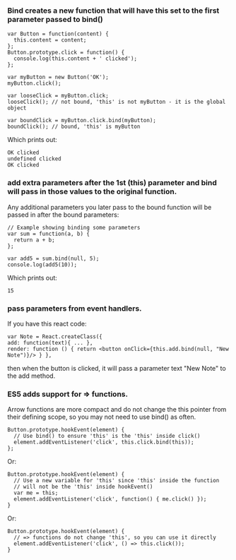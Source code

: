 ### Bind creates a new function that will have this set to the first parameter passed to bind()

```
var Button = function(content) { 
  this.content = content;
};
Button.prototype.click = function() {
  console.log(this.content + ' clicked');
};

var myButton = new Button('OK');
myButton.click();

var looseClick = myButton.click;
looseClick(); // not bound, 'this' is not myButton - it is the global object

var boundClick = myButton.click.bind(myButton);
boundClick(); // bound, 'this' is myButton
```
Which prints out:

```
OK clicked
undefined clicked
OK clicked
```

### add extra parameters after the 1st (this) parameter and bind will pass in those values to the original function. 
Any additional parameters you later pass to the bound function will be passed in after the bound parameters:
```
// Example showing binding some parameters
var sum = function(a, b) {
  return a + b;
};

var add5 = sum.bind(null, 5);
console.log(add5(10));
```

Which prints out:
```
15
```

### pass parameters from event handlers. 
If you have this react code: 
```
var Note = React.createClass({ 
add: function(text){ ... }, 
render: function () { return <button onClick={this.add.bind(null, "New Note")}/> } }, 
```
then when the button is clicked, it will pass a parameter text "New Note" to the add method.

### ES5 adds support for => functions.  
Arrow functions are more compact and do not change the this pointer from their defining scope, so you may not need to use bind() as often.

```
Button.prototype.hookEvent(element) {
  // Use bind() to ensure 'this' is the 'this' inside click()
  element.addEventListener('click', this.click.bind(this));
};
```

Or:
```
Button.prototype.hookEvent(element) {
  // Use a new variable for 'this' since 'this' inside the function
  // will not be the 'this' inside hookEvent()
  var me = this;
  element.addEventListener('click', function() { me.click() });
}
```

Or:
```
Button.prototype.hookEvent(element) {
  // => functions do not change 'this', so you can use it directly
  element.addEventListener('click', () => this.click());
}
```
